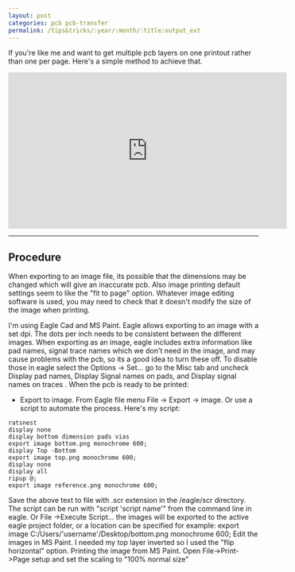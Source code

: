 ```yaml
---
layout: post
categories: pcb pcb-transfer
permalink: /tips&tricks/:year/:month/:title:output_ext
---
```



If you're like me and want to get multiple pcb layers on one printout rather than one per page. Here's a simple method to achieve that.

<iframe width="560" height="315" src="https://www.youtube.com/embed/U1sPeEALW9o" frameborder="0" allow="autoplay; encrypted-media" allowfullscreen></iframe>

---
## Procedure
When exporting to an image file, its possible that the dimensions may be changed which will give an inaccurate pcb. Also image printing default settings seem to like the "fit to page" option. Whatever image editing software is used, you may need to check that it doesn't modify the size of the image when printing.

I'm using Eagle Cad and MS Paint. Eagle allows exporting to an image with a set dpi. The dots per inch needs to be consistent between the different images. When exporting as an image, eagle includes extra information like pad names, signal trace names which we don't need in the image, and may cause problems with the pcb, so its a good idea to turn these off. To disable those in eagle select the Options -> Set... go to the Misc tab and uncheck Display pad names, Display Signal names on pads, and Display signal names on traces . When the pcb is ready to be printed:

- Export to image. From Eagle file menu File -> Export -> image. Or use a script to automate the process. Here's my   script:

```
ratsnest
display none
display bottom dimension pads vias
export image bottom.png monochrome 600;
display Top -Bottom
export image top.png monochrome 600;
display none
display all
ripup @;
export image reference.png monochrome 600;
```

 Save the above text to file with .scr extension in the /eagle/scr directory. The script can be run with "script 'script name'" from the command line in eagle. Or File ->Execute Script... the images will be exported to the active eagle project folder, or a location can be specified for example:
 export image C:/Users/'username'/Desktop/bottom.png monochrome 600;
 Edit the images in MS Paint. I needed my top layer inverted so I used the "flip horizontal" option.
 Printing the image from MS Paint. Open File->Print->Page setup and set the scaling to "100% normal size"
